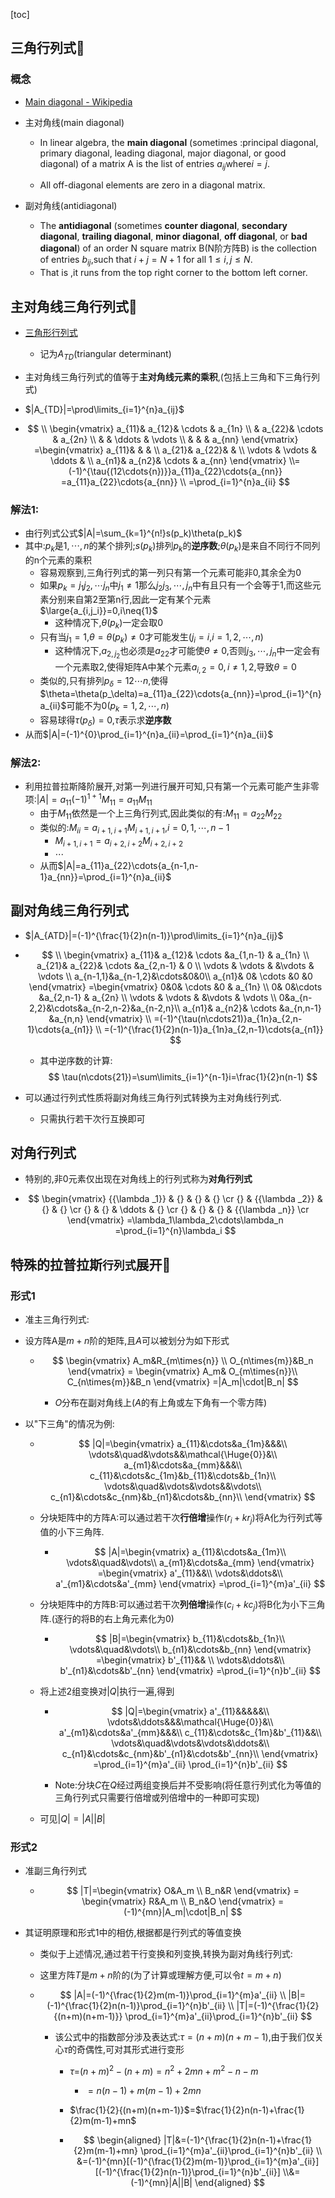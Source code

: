 [toc]



## 三角行列式🎈

### 概念

- [Main diagonal - Wikipedia](https://en.wikipedia.org/wiki/Main_diagonal)

- 主对角线(main diagonal)

  - In linear algebra, the **main diagonal** (sometimes :principal diagonal, primary diagonal, leading diagonal, major diagonal, or good diagonal) of a matrix A is the list of entries $a_{ij}$where$i=j$.

  - All off-diagonal elements are zero in a  diagonal matrix.

- 副对角线(antidiagonal)

  - The **antidiagonal** (sometimes **counter diagonal**, **secondary diagonal**, **trailing diagonal**, **minor diagonal**, **off diagonal**, or **bad diagonal**) of an order N square matrix B(N阶方阵B) is the collection of entries $b_{ij}$,such that $i+j=N+1$ for all $1\leqslant{i,j}\leqslant{N}$.
  - That is ,it runs from the top right corner to the bottom left corner.



## 主对角线三角行列式👺

- [三角形行列式](https://baike.baidu.com/item/三角形行列式/18881589)

  - 记为$A_{TD}$(triangular determinant)

- 主对角线三角行列式的值等于**主对角线元素的乘积**,(包括上三角和下三角行列式)

- $|A_{TD}|=\prod\limits_{i=1}^{n}a_{ij}$

- $$
  \\
  \begin{vmatrix}  
    a_{11}& a_{12}& \cdots  & a_{1n} \\  
     & a_{22}& \cdots  & a_{2n} \\  
     &  & \ddots & \vdots \\  
     &  &   & a_{nn}  
  \end{vmatrix}
  =\begin{vmatrix}  
    a_{11}&  &    &  \\  
    a_{21}& a_{22}&   &    \\  
    \vdots & \vdots & \ddots &   \\  
    a_{n1}& a_{n2}& \cdots  & a_{nn}  
  \end{vmatrix}
  \\=(-1)^{\tau{(12\cdots{n})}}a_{11}a_{22}\cdots{a_{nn}}
  =a_{11}a_{22}\cdots{a_{nn}}
  \\
  =\prod_{i=1}^{n}a_{ii}
  $$


### 解法1:

- 由行列式公式$|A|=\sum_{k=1}^{n!}s(p_k)\theta(p_k)$
- 其中:$p_k$是$1,\cdots,n$的某个排列;$s(p_k)$排列$p_k$的**逆序数**;$\theta(p_k)$是来自不同行不同列的n个元素的乘积
  - 容易观察到,三角行列式的第一列只有第一个元素可能非0,其余全为0
  - 如果$p_k=j_1j_2,\cdots{j_n}$中$j_1\neq{1}$那么$j_2j_3,\cdots,j_n$中有且只有一个会等于1,而这些元素分别来自第2至第n行,因此一定有某个元素$\large{a_{i,j_i}}=0,i\neq{1}$
    - 这种情况下,$\theta(p_k)$一定会取0
  - 只有当$j_1=1$,$\theta=\theta(p_k)\neq{0}$才可能发生($j_i=i$,$i=1,2,\cdots,n$)
    - 这种情况下,$a_{2,j_2}$也必须是$a_{22}$才可能使$\theta\neq{0}$,否则$j_3,\cdots,j_n$中一定会有一个元素取2,使得矩阵A中某个元素$a_{i,2}=0,i\neq{1,2}$,导致$\theta=0$
  - 类似的,只有排列$p_{\delta}=12\cdots n$,使得$\theta=\theta(p_\delta)=a_{11}a_{22}\cdots{a_{nn}}=\prod_{i=1}^{n}a_{ii}$可能不为0($p_k=1,2,\cdots,{n}$)
  - 容易球得$\tau(p_{\delta})=0$,$\tau$表示求**逆序数**
- 从而$|A|=(-1)^{0}\prod_{i=1}^{n}a_{ii}=\prod_{i=1}^{n}a_{ii}$

### 解法2:

- 利用拉普拉斯降阶展开,对第一列进行展开可知,只有第一个元素可能产生非零项:$|A|=a_{11}(-1)^{1+1}M_{11}=a_{11}M_{11}$
  - 由于$M_{11}$依然是一个上三角行列式,因此类似的有:$M_{11}=a_{22}M_{22}$
  - 类似的:$M_{ii}=a_{i+1,i+1}M_{i+1,i+1}$,$i=0,1,\cdots,n-1$
    - $M_{i+1,i+1}=a_{i+2,i+2}M_{i+2,i+2}$
    - $\cdots$
  - 从而$|A|=a_{11}a_{22}\cdots{a_{n-1,n-1}a_{nn}}=\prod_{i=1}^{n}a_{ii}$



## 副对角线三角行列式

- $|A_{ATD}|=(-1)^{\frac{1}{2}n(n-1)}\prod\limits_{i=1}^{n}a_{ij}$

- $$
  \\
  \begin{vmatrix}  
    a_{11}& a_{12}& \cdots &a_{1,n-1} & a_{1n} \\  
    a_{21}& a_{22}& \cdots &a_{2,n-1} & 0 \\  
    \vdots & \vdots & &\vdots & \vdots \\  
    a_{n-1,1}&a_{n-1,2}&\cdots&0&0\\
    a_{n1}& 0& \cdots  &0 &0  
  \end{vmatrix}  
  =\begin{vmatrix}  
    0&0& \cdots &0 & a_{1n} \\  
    0& 0&\cdots &a_{2,n-1} & a_{2n} \\  
    \vdots & \vdots & &\vdots & \vdots \\ 
    0&a_{n-2,2}&\cdots&a_{n-2,n-2}&a_{n-2,n}\\
    a_{n1}& a_{n2}& \cdots  &a_{n,n-1} &a_{n,n}
  \end{vmatrix}
  \\
  =(-1)^{\tau(n\cdots21)}a_{1n}a_{2,n-1}\cdots{a_{n1}}
  \\
  =(-1)^{\frac{1}{2}n(n-1)}a_{1n}a_{2,n-1}\cdots{a_{n1}}
  $$

  - 其中逆序数的计算:
    $$
    \tau(n\cdots{21})=\sum\limits_{i=1}^{n-1}i=\frac{1}{2}n(n-1)
    $$

- 可以通过行列式性质将副对角线三角行列式转换为主对角线行列式.

  - 只需执行若干次行互换即可

## 对角行列式

- 特别的,非0元素仅出现在对角线上的行列式称为**对角行列式**

- $$
  \begin{vmatrix}
     {{\lambda _1}} & {} & {} & {}  \cr 
     {} & {{\lambda _2}} & {} & {}  \cr 
     {} & {} &  \ddots  & {}  \cr 
     {} & {} & {} & {{\lambda _n}}  \cr 
  \end{vmatrix}
  =\lambda_1\lambda_2\cdots\lambda_n
  =\prod_{i=1}^{n}\lambda_i
  $$

  



## 特殊的拉普拉斯`行列式`展开🎈

### 形式1

- 准主三角行列式:

- 设方阵A是$m+n$阶的矩阵,且$A$可以被划分为如下形式

  - $$
    \begin{vmatrix}
    A_m&R_{m\times{n}} \\
    O_{n\times{m}}&B_n
    \end{vmatrix}
    =  \begin{vmatrix}
    A_m& O_{m\times{n}}\\
    C_{n\times{m}}&B_n
    \end{vmatrix}
    =|A_m|\cdot|B_n|
    $$

    - $O$分布在副对角线上($A$的有上角或左下角有一个零方阵)

- 以"下三角"的情况为例:

  - $$
    |Q|=\begin{vmatrix}
    a_{11}&\cdots&a_{1m}&&&\\
    \vdots&\quad&\vdots&&\mathcal{\Huge{0}}&\\
    a_{m1}&\cdots&a_{mm}&&&\\
    c_{11}&\cdots&c_{1m}&b_{11}&\cdots&b_{1n}\\
    \vdots&\quad&\vdots&\vdots&&\vdots\\
    c_{n1}&\cdots&c_{nm}&b_{n1}&\cdots&b_{nn}\\
    \end{vmatrix}
    $$

  - 分块矩阵中的方阵A:可以通过若干次**行倍增**操作($r_i+kr_j$)将A化为行列式等值的小下三角阵.

    - $$
      |A|=\begin{vmatrix}
      a_{11}&\cdots&a_{1m}\\
      \vdots&\quad&\vdots\\
      a_{m1}&\cdots&a_{mm}
      \end{vmatrix}
      =\begin{vmatrix}
      a'_{11}&&\\
      \vdots&\ddots&\\
      a'_{m1}&\cdots&a'_{mm}
      \end{vmatrix}
      =\prod_{i=1}^{m}a'_{ii}
      $$

  - 分块矩阵中的方阵B:可以通过若干次**列倍增**操作($c_i+kc_j$)将B化为小下三角阵.(逐行的将B的右上角元素化为0)

    - $$
      |B|=\begin{vmatrix}
      b_{11}&\cdots&b_{1n}\\
      \vdots&\quad&\vdots\\
      b_{n1}&\cdots&b_{nn}
      \end{vmatrix}
      =\begin{vmatrix}
      b'_{11}&& \\
      \vdots&\ddots&\\
      b'_{n1}&\cdots&b'_{nn}
      \end{vmatrix}
      =\prod_{i=1}^{n}b'_{ii}
      $$

  - 将上述2组变换对$|Q|$执行一遍,得到

    - $$
      |Q|=\begin{vmatrix}
      a'_{11}&&&&&\\
      \vdots&\ddots&&&\mathcal{\Huge{0}}&\\
      a'_{m1}&\cdots&a'_{mm}&&&\\
      c_{11}&\cdots&c_{1m}&b'_{11}&&\\
      \vdots&\quad&\vdots&\vdots&\ddots&\\
      c_{n1}&\cdots&c_{nm}&b'_{n1}&\cdots&b'_{nn}\\
      \end{vmatrix}
      =\prod_{i=1}^{m}a'_{ii}
      \prod_{i=1}^{n}b'_{ii}
      $$

    - Note:分块$C$在$Q$经过两组变换后并不受影响(将任意行列式化为等值的三角行列式只需要行倍增或列倍增中的一种即可实现)

  - 可见$|Q|=|A||B|$

### 形式2

- 准副三角行列式

  - $$
    |T|=\begin{vmatrix}
    O&A_m \\
    B_n&R
    \end{vmatrix}
    =  \begin{vmatrix}
    R&A_m \\
    B_n&O
    \end{vmatrix}
    =(-1)^{mn}|A_m|\cdot|B_n|
    $$

- 其证明原理和形式1中的相仿,根据都是行列式的等值变换

  - 类似于上述情况,通过若干行变换和列变换,转换为副对角线行列式:

  - 这里方阵$T$是$m+n$阶的(为了计算或理解方便,可以令$t=m+n$)

  - $$
    |A|=(-1)^{\frac{1}{2}m(m-1)}\prod_{i=1}^{m}a'_{ii}
    \\
    |B|=(-1)^{\frac{1}{2}n(n-1)}\prod_{i=1}^{n}b'_{ii}
    \\
    |T|=(-1)^{\frac{1}{2}{(n+m)(n+m-1)}}
    \prod_{i=1}^{m}a'_{ii}\prod_{i=1}^{n}b'_{ii}
    $$

    - 该公式中的指数部分涉及表达式:$\tau=(n+m)(n+m-1)$,由于我们仅关心$\tau$的奇偶性,可对其形式进行变形

      - $\tau$=$(n+m)^2-(n+m)=n^2+2mn+m^2-n-m$

        - $=n(n-1)+m(m-1)+2mn$

      - $\frac{1}{2}{(n+m)(n+m-1)}$=$\frac{1}{2}n(n-1)+\frac{1}{2}m(m-1)+mn$

      - $$
        \begin{aligned}
        |T|&=(-1)^{\frac{1}{2}n(n-1)+\frac{1}{2}m(m-1)+mn}
        \prod_{i=1}^{m}a'_{ii}\prod_{i=1}^{n}b'_{ii}
        \\
        &=(-1)^{mn}[(-1)^{\frac{1}{2}m(m-1)}\prod_{i=1}^{m}a'_{ii}]
        [(-1)^{\frac{1}{2}n(n-1)}\prod_{i=1}^{n}b'_{ii}]
        \\&=(-1)^{mn}|A||B|
        \end{aligned}
        $$

        

    




